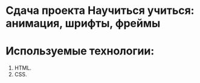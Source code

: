 # Сдача проекта Научиться учиться: анимация, шрифты, фреймы
# Используемые технологии:
1. HTML.
2. CSS.
